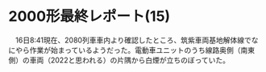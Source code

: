 # 2000形最終レポート(15)

<div class="section">　16日8:41現在、2080列車車内より確認したところ、筑紫車両基地解体線でなにやら作業が始まっているようだった。電動車ユニットのうち線路奥側（南東側）の車両（2022と思われる）の片隅から白煙が立ちのぼっていた。</div>